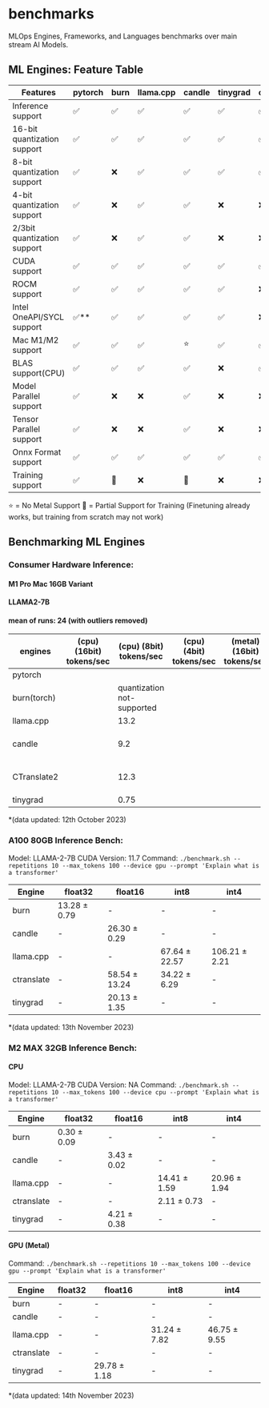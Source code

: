 # benchmarks
MLOps Engines, Frameworks, and Languages benchmarks over main stream AI Models.

## ML Engines: Feature Table

| Features                    | pytorch | burn | llama.cpp | candle | tinygrad | onnxruntime | CTranslate2 |
| --------------------------- | ------- | ---- | --------- | ------ | -------- | ----------- | ----------- |
| Inference support           | ✅      | ✅   | ✅        | ✅     | ✅       | ✅          | ✅          |
| 16-bit quantization support | ✅      | ✅   | ✅        | ✅     | ✅       | ✅          | ✅          |
| 8-bit quantization support  | ✅      | ❌   | ✅        | ✅     | ✅       | ✅          | ✅          |
| 4-bit quantization support  | ✅      | ❌   | ✅        | ✅     | ❌       | ❌          | ❌          |
| 2/3bit quantization support | ✅      | ❌   | ✅        | ✅     | ❌       | ❌          | ❌          |
| CUDA support                | ✅      | ✅   | ✅        | ✅     | ✅       | ✅          | ✅          |
| ROCM support                | ✅      | ✅   | ✅        | ✅     | ✅       | ❌          | ❌          |
| Intel OneAPI/SYCL support   | ✅**    | ✅   | ✅        | ✅     | ✅       | ❌          | ❌          |
| Mac M1/M2 support           | ✅      | ✅   | ✅        | ⭐     | ✅       | ✅          | ⭐          |
| BLAS support(CPU)           | ✅      | ✅   | ✅        | ✅     | ❌       | ✅          | ✅          |
| Model Parallel support      | ✅      | ❌   | ❌        | ✅     | ❌       | ❌          | ✅          |
| Tensor Parallel support     | ✅      | ❌   | ❌        | ✅     | ❌       | ❌          | ✅          |
| Onnx Format support         | ✅      | ✅   | ✅        | ✅     | ✅       | ✅          | ❌          |
| Training support            | ✅      | 🌟   | ❌        | 🌟     | ❌       | ❌          | ❌          |

⭐ = No Metal Support
🌟 = Partial Support for Training (Finetuning already works, but training from scratch may not work)

## Benchmarking ML Engines

### Consumer Hardware Inference:
#### M1 Pro Mac 16GB Variant
#### LLAMA2-7B
#### mean of runs: 24 (with outliers removed)

| engines     | (cpu) (16bit) tokens/sec | (cpu) (8bit) tokens/sec    | (cpu) (4bit) tokens/sec | (metal) (16bit) tokens/sec | (metal) (8bit) tokens/sec  | (metal/gpu) tokens/sec (4bit) | (metal/gpu) tokens/sec (2bit) |
| ----------- | ------------------------ | -------------------------- | ----------------------- | -------------------------- | -------------------------- | ----------------------------- | ----------------------------- |
| pytorch     |                          |                            |                         |                            |                            |                               |                               |
| burn(torch) |                          | quantization not-supported |                         |                            | quantization not-supported |                               |                               |
| llama.cpp   |                          | 13.2                       |                         |                            | 21.5                       |                               |                               |
| candle      |                          | 9.2                        |                         |                            | metal not supported yet!   |                               |                               |
| CTranslate2 |                          | 12.3                       |                         |                            | metal not supported yet!   |                               |                               |
| tinygrad    |                          | 0.75                       |                         |                            | 7.8                        |                               |                               |


*(data updated: 12th October 2023)

### A100 80GB Inference Bench:

Model: LLAMA-2-7B
CUDA Version: 11.7
Command: `./benchmark.sh --repetitions 10 --max_tokens 100 --device gpu --prompt 'Explain what is a transformer'`

| Engine      | float32      | float16      | int8         | int4         |
|-------------|--------------|--------------|--------------|--------------|
| burn        | 13.28 ± 0.79 |      -       |      -       |      -       |
| candle      |      -       | 26.30 ± 0.29 |      -       |      -       |
| llama.cpp   |      -       |      -       | 67.64 ± 22.57| 106.21 ± 2.21|
| ctranslate  |      -       | 58.54 ± 13.24| 34.22 ± 6.29 |      -       |
| tinygrad    |      -       | 20.13 ± 1.35 |      -       |      -       |

*(data updated: 13th November 2023)


### M2 MAX 32GB Inference Bench:

#### CPU
Model: LLAMA-2-7B
CUDA Version: NA
Command: `./benchmark.sh --repetitions 10 --max_tokens 100 --device cpu --prompt 'Explain what is a transformer'`

| Engine      | float32       | float16       | int8         | int4         |
|-------------|--------------|--------------|--------------|--------------|
| burn        | 0.30 ± 0.09  |      -       |      -       |      -       |
| candle      |      -       | 3.43 ± 0.02  |      -       |      -       |
| llama.cpp   |      -       |      -       | 14.41 ± 1.59 | 20.96 ± 1.94 |
| ctranslate  |      -       |      -       | 2.11 ± 0.73  |      -       |
| tinygrad    |      -       | 4.21 ± 0.38  |      -       |      -       |

#### GPU (Metal)
Command: `./benchmark.sh --repetitions 10 --max_tokens 100 --device gpu --prompt 'Explain what is a transformer'`

| Engine      | float32       | float16       | int8         | int4         |
|-------------|--------------|--------------|--------------|--------------|
| burn        |      -       |      -       |      -       |      -       |
| candle      |      -       |      -       |      -       |      -       |
| llama.cpp   |      -       |      -       | 31.24 ± 7.82 | 46.75 ± 9.55 |
| ctranslate  |      -       |      -       |      -       |      -       |
| tinygrad    |      -       | 29.78 ± 1.18 |      -       |      -       |

*(data updated: 14th November 2023)